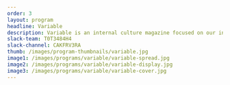 ```yaml
---
order: 3
layout: program
headline: Variable
description: Variable is an internal culture magazine focused on our individual designers, the work they do, and the topics they care about.
slack-team: T0T3484H4
slack-channel: CAKFRV3RA
thumb: /images/program-thumbnails/variable.jpg
image1: /images/programs/variable/variable-spread.jpg
image2: /images/programs/variable/variable-display.jpg
image3: /images/programs/variable/variable-cover.jpg
---
```

